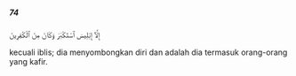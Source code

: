 ##### 74

<span class="ayah">إِلَّآ إِبْلِيسَ ٱسْتَكْبَرَ وَكَانَ مِنَ ٱلْكَٰفِرِينَ</span>

<span class="ayah_translation">kecuali iblis; dia menyombongkan diri dan adalah dia termasuk orang-orang yang kafir.</span>
